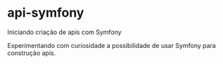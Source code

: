 # api-symfony
Iniciando criação de apis com Symfony

Experimentando com curiosidade a possibilidade de usar Symfony para construção apis.
